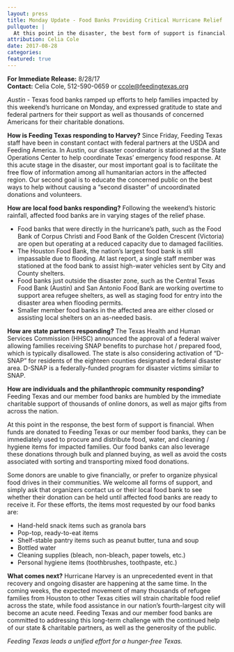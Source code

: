 ```yaml
---
layout: press
title: Monday Update - Food Banks Providing Critical Hurricane Relief
pullquote: | 
  At this point in the disaster, the best form of support is financial.
attribution: Celia Cole
date: 2017-08-28
categories:
featured: true
---  
```

**For Immediate Release:** 8/28/17   
**Contact:** Celia Cole, 512-590-0659 or ccole@feedingtexas.org

*Austin* - Texas food banks ramped up efforts to help families impacted by this weekend’s hurricane on Monday, and expressed gratitude to state and federal partners for their support as well as thousands of concerned Americans for their charitable donations.

**How is Feeding Texas responding to Harvey?**
Since Friday, Feeding Texas staff have been in constant contact with federal partners at the USDA and Feeding America. In Austin, our disaster coordinator is stationed at the State Operations Center to help coordinate Texas’ emergency food response. At this acute stage in the disaster, our most important goal is to facilitate the free flow of information among all humanitarian actors in the affected region. Our second goal is to educate the concerned public on the best ways to help without causing a “second disaster” of uncoordinated donations and volunteers.

**How are local food banks responding?**
Following the weekend’s historic rainfall, affected food banks are in varying stages of the relief phase.    
       
* Food banks that were directly in the hurricane’s path, such as the Food Bank of Corpus Christi and Food Bank of the Golden Crescent (Victoria) are open but operating at a reduced capacity due to damaged facilities.
* The Houston Food Bank, the nation’s largest food bank is still impassable due to flooding. At last report, a single staff member was stationed at the food bank to assist high-water vehicles sent by City and County shelters.
* Food banks just outside the disaster zone, such as the Central Texas Food Bank (Austin) and San Antonio Food Bank are working overtime to support area refugee shelters, as well as staging food for entry into the disaster area when flooding permits.
* Smaller member food banks in the affected area are either closed or assisting local shelters on an as-needed basis.

**How are state partners responding?**
The Texas Health and Human Services Commission (HHSC) announced the approval of a federal waiver allowing families receiving SNAP benefits to purchase hot / prepared food, which is typically disallowed. The state is also considering activation of “D-SNAP” for residents of the eighteen counties designated a federal disaster area. D-SNAP is a federally-funded program for disaster victims similar to SNAP. 

**How are individuals and the philanthropic community responding?**
Feeding Texas and our member food banks are humbled by the immediate charitable support of thousands of online donors, as well as major gifts from across the nation.

At this point in the response, the best form of support is financial. When funds are donated to Feeding Texas or our member food banks, they can be immediately used to procure and distribute food, water, and cleaning / hygiene items for impacted families. Our food banks can also leverage these donations through bulk and planned buying, as well as avoid the costs associated with sorting and transporting mixed food donations.

Some donors are unable to give financially, or prefer to organize physical food drives in their communities. We welcome all forms of support, and simply ask that organizers contact us or their local food bank to see whether their donation can be held until affected food banks are ready to receive it. For these efforts, the items most requested by our food banks are:     
      
* Hand-held snack items such as granola bars
* Pop-top, ready-to-eat items
* Shelf-stable pantry items such as peanut butter, tuna and soup
* Bottled water
* Cleaning supplies (bleach, non-bleach, paper towels, etc.)
* Personal hygiene items (toothbrushes, toothpaste, etc.)

**What comes next?**
Hurricane Harvey is an unprecedented event in that recovery and ongoing disaster are happening at the same time. In the coming weeks, the expected movement of many thousands of refugee families from Houston to other Texas cities will strain charitable food relief across the state, while food assistance in our nation’s fourth-largest city will become an acute need. Feeding Texas and our member food banks are committed to addressing this long-term challenge with the continued help of our state & charitable partners, as well as the generosity of the public.

*Feeding Texas leads a unified effort for a hunger-free Texas.*

##
